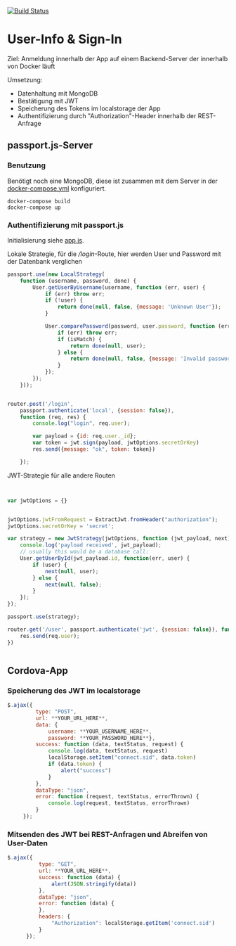 [![Build Status](https://travis-ci.org/mcswaisy/mobile-apps-pfisterer.svg?branch=master)](https://travis-ci.org/mcswaisy/mobile-apps-pfisterer)

# User-Info & Sign-In

Ziel: Anmeldung innerhalb der App auf einem Backend-Server der innerhalb von Docker läuft

Umsetzung:
 * Datenhaltung mit MongoDB
 * Bestätigung mit JWT
 * Speicherung des Tokens im localstorage der App
 * Authentifizierung durch "Authorization"-Header innerhalb der REST-Anfrage

## passport.js-Server

### Benutzung

Benötigt noch eine MongoDB, diese ist zusammen mit dem Server in der [docker-compose.yml](docker-compose.yml) konfiguriert.
```
docker-compose build
docker-compose up
```

### Authentifizierung mit passport.js

Initialisierung siehe [app.js](passport-server/app.js).

Lokale Strategie, für die */login*-Route, hier werden User und Password mit der Datenbank verglichen

```javascript
passport.use(new LocalStrategy(
    function (username, password, done) {
        User.getUserByUsername(username, function (err, user) {
            if (err) throw err;
            if (!user) {
                return done(null, false, {message: 'Unknown User'});
            }

            User.comparePassword(password, user.password, function (err, isMatch) {
                if (err) throw err;
                if (isMatch) {
                    return done(null, user);
                } else {
                    return done(null, false, {message: 'Invalid password'});
                }
            });
        });
    }));


router.post('/login',
    passport.authenticate('local', {session: false}),
    function (req, res) {
        console.log("login", req.user);

        var payload = {id: req.user._id};
        var token = jwt.sign(payload, jwtOptions.secretOrKey)
        res.send({message: "ok", token: token})

    });
```

JWT-Strategie für alle andere Routen


```javascript


var jwtOptions = {}


jwtOptions.jwtFromRequest = ExtractJwt.fromHeader("authorization");
jwtOptions.secretOrKey = 'secret';

var strategy = new JwtStrategy(jwtOptions, function (jwt_payload, next) {
    console.log('payload received', jwt_payload);
    // usually this would be a database call:
    User.getUserById(jwt_payload.id, function(err, user) {
        if (user) {
            next(null, user);
        } else {
            next(null, false);
        }
    });
});

passport.use(strategy);

router.get('/user', passport.authenticate('jwt', {session: false}), function (req, res) {
    res.send(req.user);
})



```

## Cordova-App

### Speicherung des JWT im localstorage

```javascript
$.ajax({
         type: "POST",
         url: **YOUR_URL_HERE**,
         data: {
             username: **YOUR_USERNAME_HERE**,
             password: **YOUR_PASSWORD_HERE**},
         success: function (data, textStatus, request) {
             console.log(data, textStatus, request)
             localStorage.setItem("connect.sid", data.token)
             if (data.token) {
                 alert("success")
             }
         },
         dataType: "json",
         error: function (request, textStatus, errorThrown) {
             console.log(request, textStatus, errorThrown)
         }
     });
```

### Mitsenden des JWT bei REST-Anfragen und Abreifen von User-Daten

```javascript
$.ajax({
          type: "GET",
          url: **YOUR_URL_HERE**,
          success: function (data) {
              alert(JSON.stringify(data))
          },
          dataType: "json",
          error: function (data) {
          },
          headers: {
              "Authorization": localStorage.getItem('connect.sid')
          }
      });
```

